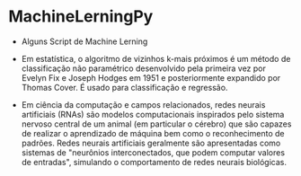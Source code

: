 # MachineLerningPy
- Alguns Script de Machine Lerning  

- Em estatística, o algoritmo de vizinhos k-mais próximos é um método de classificação não paramétrico desenvolvido pela primeira vez por
Evelyn Fix e Joseph Hodges em 1951 e posteriormente expandido por Thomas Cover. É usado para classificação e regressão. 

- Em ciência da computação e campos relacionados, redes neurais artificiais (RNAs) são modelos computacionais
inspirados pelo sistema nervoso central de um animal (em particular o cérebro) que são capazes de realizar o
aprendizado de máquina bem como o reconhecimento de padrões. Redes neurais artificiais geralmente são apresentadas como 
sistemas de "neurônios interconectados, que podem computar valores de entradas", simulando o comportamento de redes neurais biológicas.
